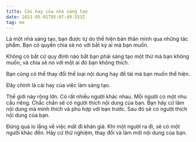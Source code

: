 ```yaml
---
title: Cái hay của nhà sáng tạo
date: 2021-05-01T05:07:49.553Z
tag: me
---
```

Là một nhà sáng tạo, bạn được tự do thể hiện bản thân mình qua những tác phẩm. Bạn có quyền chia sẻ nó với bất kỳ ai mà bạn muốn.

Không có bất cứ quy định nào bắt bạn phải sáng tạo một thứ mà bạn không muốn, và chia sẻ nó với một ai đó bạn không thích.

Bạn cũng có thể thay đổi thể loại nội dung hay đề tài mà bạn muốn thể hiện. 

Đây chính là cái hay của việc làm sáng tạo. 

Thế giới này rộng lớn. Có rất nhiều người khác nhau. Mỗi người có một nhu cầu riêng. Chắc chắn sẽ có người thích nội dung của bạn. Bạn hãy cứ làm nội dung mà mình thích và phù hợp với bạn trước. Sau đó sẽ có người thích nội dung của bạn.

Đừng quá lo lắng về việc mất đi khán giả. Khi một người ra đi, sẽ có một người khác đến. Hãy cứ thử nghiệm, thay đổi và làm mới nội dung của bạn.